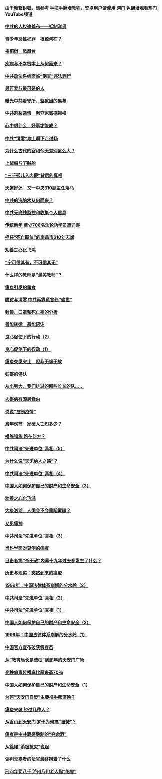 #### 由于频繁封锁，请参考 [手把手翻墙教程](https://github.com/gfw-breaker/guides/wiki/)，安卓用户请使用 [网门](https://github.com/gfw-breaker/nogfw/blob/master/dl.md?t=03281700) 免翻墙观看热门YouTube频道 

#### [中共的人权遮羞布——抵制洋货](../pages/19/422656.md?t=03281700) 

#### [青少年恶性犯罪　根源何在？](../pages/19/422449.md?t=03281700) 

#### [梧桐树　凤凰台](../pages/19/422442.md?t=03281700) 

#### [疾病与不幸根本上从何而来？](../pages/19/422438.md?t=03281700) 

#### [中共政法系统面临“倒查”违法罪行](../pages/19/422497.md?t=03281700) 

#### [最可爱与最可恶的人](../pages/19/422448.md?t=03281700) 

#### [曝光中共看守所、监狱里的黑幕](../pages/19/422390.md?t=03281700) 

#### [中共割裂亲情　剥夺家属探视权](../pages/19/422364.md?t=03281700) 

#### [心中想什么　好事才能成？](../pages/19/422318.md?t=03281700) 

#### [中共“清零”欺上瞒下走过场](../pages/19/422306.md?t=03281700) 

#### [为什么古代的官和今天差别这么大？](../pages/19/422228.md?t=03281700) 

#### [上贼船与下贼船](../pages/19/422276.md?t=03281700) 

#### [“三千孤儿入内蒙”背后的真相](../pages/19/422229.md?t=03281700) 

#### [天道好还　又一中央610副主任落马](../pages/19/422155.md?t=03281700) 

#### [中共的洗脑术从何而来？](../pages/19/422154.md?t=03281700) 

#### [中共无底线监控和收集个人信息](../pages/19/422039.md?t=03281700) 

#### [传统新年 至少708名法轮功学员遭迫害](../pages/19/421946.md?t=03281700) 

#### [担任“死亡职位”的南昌市610刘志斌](../pages/19/421957.md?t=03281700) 

#### [劝善之心化飞鸿](../pages/19/421164.md?t=03281700) 

#### [“宁可信其有，不可信其无”](../pages/19/421691.md?t=03281700) 

#### [什么样的教师是“最美教师”？](../pages/19/421755.md?t=03281700) 

#### [瘟疫引发的思考](../pages/19/421594.md?t=03281700) 

#### [脱贫与清零 中共再靠谎言创“盛世”](../pages/19/421590.md?t=03281700) 

#### [封锁、口罩和死亡率的分析](../pages/19/421495.md?t=03281700) 

#### [善能转运　恶能招灾](../pages/19/421334.md?t=03281700) 

#### [良心促使下的行动（2）](../pages/19/421361.md?t=03281700) 

#### [良心促使下的行动（1）](../pages/19/421302.md?t=03281700) 

#### [瘟疫突发突止　但非无缘无故](../pages/19/421281.md?t=03281700) 

#### [狂妄的供认](../pages/19/421199.md?t=03281700) 

#### [从小到大，我们排过的那些长长的队……](../pages/19/421243.md?t=03281700) 

#### [人得病有深层缘由](../pages/19/420864.md?t=03281700) 

#### [说说“控制疫情”](../pages/19/420831.md?t=03281700) 

#### [离年傍节　家破人亡知多少？](../pages/19/420563.md?t=03281700) 

#### [措施错施  路在何方？](../pages/19/420076.md?t=03281700) 

#### [中共司法“先进单位”真相（5）](../pages/19/419453.md?t=03281700) 

#### [为什么说“天无绝人之路”？](../pages/19/419618.md?t=03281700) 

#### [中共司法“先进单位”真相（4）](../pages/19/419452.md?t=03281700) 

#### [中国人如何保护自己的财产和生命安全（3）](../pages/19/419405.md?t=03281700) 

#### [劝善之心化飞鸿](../pages/19/418758.md?t=03281700) 

#### [大疫汹汹　人类会不会重蹈覆辙？](../pages/19/419691.md?t=03281700) 

#### [又见瘟神](../pages/19/419225.md?t=03281700) 

#### [中共司法“先进单位”真相（3）](../pages/19/419451.md?t=03281700) 

#### [当科学面对莫测的瘟疫](../pages/19/419625.md?t=03281700) 

#### [目击者揭“杀无赦”内幕十九年过去都发生了什么？](../pages/19/419617.md?t=03281700) 

#### [历史与现实：突然到来的瘟疫](../pages/19/419619.md?t=03281700) 

#### [1999年：中国法律体系崩解的分水岭（2）](../pages/19/419455.md?t=03281700) 

#### [中共司法“先进单位”真相（2）](../pages/19/419450.md?t=03281700) 

#### [中共司法“先进单位”真相（1）](../pages/19/419449.md?t=03281700) 

#### [中国人如何保护自己的财产和生命安全（2）](../pages/19/419404.md?t=03281700) 

#### [1999年：中国法律体系崩解的分水岭（1）](../pages/19/419454.md?t=03281700) 

#### [中国官方宣布破获假疫苗](../pages/19/419504.md?t=03281700) 

#### [从“教育局长是流氓”到蛇年的天安门广场](../pages/19/419470.md?t=03281700) 

#### [变种病毒传播率比原来高70％](../pages/19/419456.md?t=03281700) 

#### [中国人如何保护自己的财产和生命安全（1）](../pages/19/419403.md?t=03281700) 

#### [为何“天安门自焚”主要推手都遭殃？](../pages/19/419348.md?t=03281700) 

#### [瘟疫来袭 绕过几种人？](../pages/19/419349.md?t=03281700) 

#### [从香山到天安门 罗干为何搞“自焚”？](../pages/19/419270.md?t=03281700) 

#### [瘟疫是中共罪恶酿制的“夺命酒”](../pages/19/419223.md?t=03281700) 

#### [从徐栩“消极抗灾”说起](../pages/19/419224.md?t=03281700) 

#### [诬判无辜者的法官最终捞着了什么](../pages/19/419268.md?t=03281700) 

#### [刑四年罚八千 泸州八旬老人指“陷害”](../pages/19/419232.md?t=03281700) 

